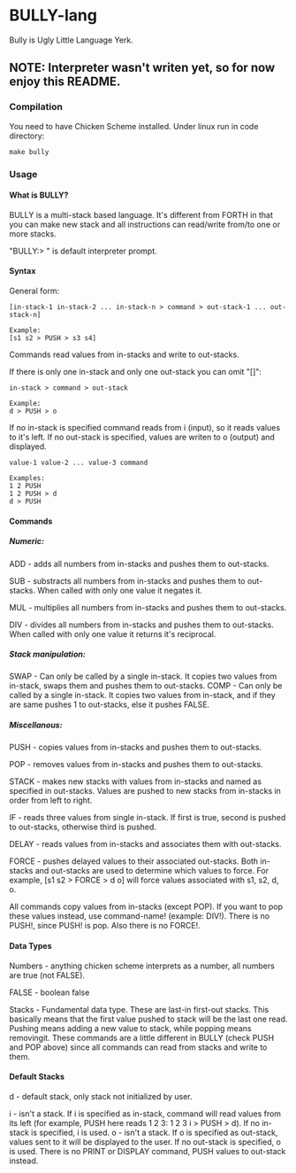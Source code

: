 # BULLY-lang
Bully is Ugly Little Language Yerk.

## NOTE: Interpreter wasn't writen yet, so for now enjoy this README.

### Compilation

You need to have Chicken Scheme installed.
Under linux run in code directory:

```
make bully 
```

### Usage

#### What is BULLY?

BULLY is a multi-stack based language. It's different from FORTH in that you can make new stack and all instructions can read/write from/to one or more stacks.

"BULLY:> " is default interpreter prompt.

#### Syntax

General form:

```
[in-stack-1 in-stack-2 ... in-stack-n > command > out-stack-1 ... out-stack-n]

Example:
[s1 s2 > PUSH > s3 s4]

```

Commands read values from in-stacks and write to out-stacks.

If there is only one in-stack and only one out-stack you can omit "[]":

```
in-stack > command > out-stack

Example:
d > PUSH > o
```

If no in-stack is specified command reads from i (input), so it reads values to it's left. If no out-stack is specified, values are writen to o (output) and displayed.

```
value-1 value-2 ... value-3 command

Examples:
1 2 PUSH
1 2 PUSH > d
d > PUSH
```

#### Commands

##### Numeric:

ADD   - adds all numbers from in-stacks and pushes them to out-stacks.

SUB   - substracts all numbers from in-stacks and pushes them to out-stacks. When called with only one value it negates it.

MUL   - multiplies all numbers from in-stacks and pushes them to out-stacks.

DIV   - divides all numbers from in-stacks and pushes them to out-stacks. When called with only one value it returns it's reciprocal.

##### Stack manipulation:

SWAP  - Can only be called by a single in-stack. It copies two values from in-stack, swaps them and pushes them to out-stacks.
COMP  - Can only be called by a single in-stack. It copies two values from in-stack, and if they are same pushes 1 to out-stacks, else it pushes FALSE.

##### Miscellanous:

PUSH  - copies values from in-stacks and pushes them to out-stacks.

POP   - removes values from in-stacks and pushes them to out-stacks.

STACK - makes new stacks with values from in-stacks and named as specified in out-stacks. Values are pushed to new stacks from in-stacks in order from left to right.

IF    - reads three values from single in-stack. If first is true, second is pushed to out-stacks, otherwise third is pushed.

DELAY - reads values from in-stacks and associates them with out-stacks.

FORCE - pushes delayed values to their associated out-stacks. Both in-stacks and out-stacks are used to determine which values to force. For example, [s1 s2 > FORCE > d o] will force values associated with s1, s2, d, o.

All commands copy values from in-stacks (except POP). If you want to pop these
values instead, use command-name! (example: DIV!). There is no PUSH!, since
PUSH! is pop. Also there is no FORCE!.

#### Data Types

Numbers - anything chicken scheme interprets as a number, all numbers are true (not FALSE).

FALSE 	- boolean false

Stacks	- Fundamental data type. These are last-in first-out stacks. This basically means that the first value pushed to stack will be the last one read. Pushing means adding a new value to stack, while popping means removingit. These commands are a little different in BULLY (check PUSH and POP above) since all commands can read from stacks and write to them.

#### Default Stacks

d - default stack, only stack not initialized by user.

i - isn't a stack. If i is specified as in-stack, command will read values from its left (for example, PUSH here reads 1 2 3: 1 2 3 i > PUSH > d). If no in-stack is specified, i is used.
o - isn't a stack. If o is specified as out-stack, values sent to it will be displayed to the user. If no out-stack is specified, o is used. There is no PRINT or DISPLAY command, PUSH values to out-stack instead.
